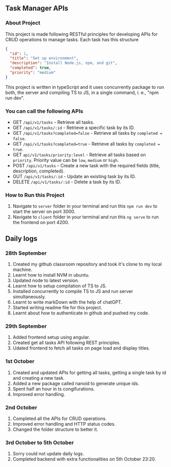 ## Task Manager APIs

### About Project

This project is made following RESTful principles for developing APIs for CRUD operations to manage tasks. Each task has this structure

```json
{
  "id": 1,
  "title": "Set up environment",
  "description": "Install Node.js, npm, and git",
  "completed": true,
  "priority": "medium"
}
```

This project is written in typeScript and it uses concurrently package to run both, the server and compiling TS to JS, in a single command, i. e., "npm run dev".

### You can call the following APIs

- GET `/api/v1/tasks` - Retrieve all tasks.
- GET `/api/v1/tasks/:id` - Retrieve a specific task by its ID.
- GET `/api/v1/tasks?completed=false` - Retrieve all tasks by `completed = false`.
- GET `/api/v1/tasks?completed=true` - Retrieve all tasks by `completed = true`.
- GET `api/v1/tasks/priority:level` - Retrieve all tasks based on `priority`. Priority value can be `low`, `medium` or `high`.
- POST `/api/v1/tasks` - Create a new task with the required fields (title, description, completed).
- GUT `/api/v1/tasks/:id` - Update an existing task by its ID.
- DELETE `/api/v1/tasks/:id` - Delete a task by its ID.

### How to Run this Project

1. Navigate to `server` folder in your terminal and run this `npm run dev` to start the server on port 3000.
2. Navigate to `client` folder in your terminal and run this `ng serve` to run the frontend on port 4200.

## Daily logs

### 28th September

1. Created my github classroom repository and took it's clone to my local machine.
2. Learnt how to install NVM in ubuntu.
3. Updated node to latest version.
4. Learnt how to setup compilation of TS to JS.
5. Installed concurrently to compile TS to JS and run server simultaneously.
6. Learnt to write markDown with the help of chatGPT.
7. Started writing readme file for this project.
8. Learnt about how to authenticate in github and pushed my code.

### 29th September

1. Added frontend setup using angular.
2. Created get all tasks API following REST principles.
3. Udated frontend to fetch all tasks on page load and display titles.

### 1st October

1. Created and updated APIs for getting all tasks, getting a single task by id and creating a new task.
2. Added a new package called nanoid to generate unique ids.
3. Spent half an hour in ts congifurations.
4. Improved error handling.

### 2nd October

1. Completed all the APIs for CRUD operations.
2. Improved error handling and HTTP status codes.
3. Changed the folder structure to better it.

### 3rd October to 5th October

1. Sorry could not update daily logs.
2. Completed backend with extra functionalities on 5th October 23:20.
